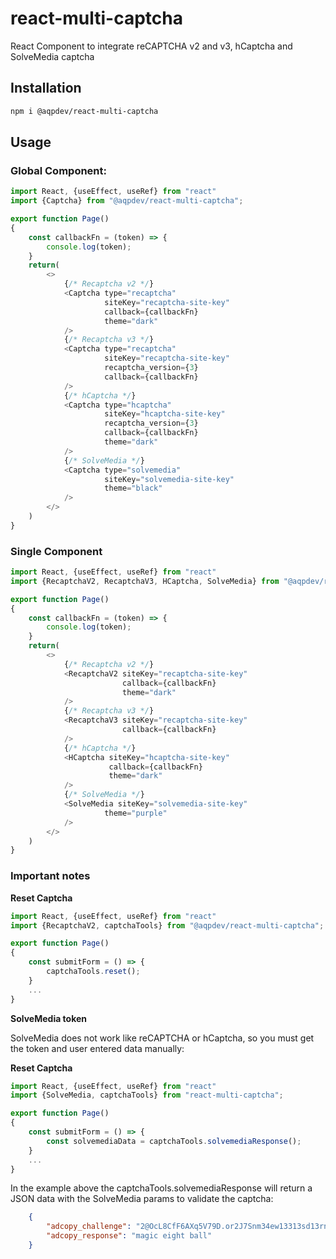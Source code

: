 # react-multi-captcha
React Component to integrate reCAPTCHA v2 and v3, hCaptcha and SolveMedia captcha
## Installation

```bash
npm i @aqpdev/react-multi-captcha
```
## Usage

### Global Component:
```javascript
import React, {useEffect, useRef} from "react"
import {Captcha} from "@aqpdev/react-multi-captcha";

export function Page()
{
    const callbackFn = (token) => {
        console.log(token);
    }
    return(
        <>
            {/* Recaptcha v2 */}
            <Captcha type="recaptcha"
                     siteKey="recaptcha-site-key"
                     callback={callbackFn}
                     theme="dark"
            />
            {/* Recaptcha v3 */}
            <Captcha type="recaptcha"
                     siteKey="recaptcha-site-key"
                     recaptcha_version={3}
                     callback={callbackFn}
            />
            {/* hCaptcha */}
            <Captcha type="hcaptcha"
                     siteKey="hcaptcha-site-key"
                     recaptcha_version={3}
                     callback={callbackFn}
                     theme="dark"
            />
            {/* SolveMedia */}
            <Captcha type="solvemedia"
                     siteKey="solvemedia-site-key"
                     theme="black"
            />
        </>
    )
}
```

### Single Component
```javascript
import React, {useEffect, useRef} from "react"
import {RecaptchaV2, RecaptchaV3, HCaptcha, SolveMedia} from "@aqpdev/react-multi-captcha";

export function Page()
{
    const callbackFn = (token) => {
        console.log(token);
    }
    return(
        <>
            {/* Recaptcha v2 */}
            <RecaptchaV2 siteKey="recaptcha-site-key" 
                         callback={callbackFn} 
                         theme="dark"
            />
            {/* Recaptcha v3 */}
            <RecaptchaV3 siteKey="recaptcha-site-key" 
                         callback={callbackFn}
            />
            {/* hCaptcha */}
            <HCaptcha siteKey="hcaptcha-site-key"
                      callback={callbackFn} 
                      theme="dark"
            />
            {/* SolveMedia */}
            <SolveMedia siteKey="solvemedia-site-key"
                     theme="purple"
            />
        </>
    )
}
```

### Important notes

**Reset Captcha**
```javascript
import React, {useEffect, useRef} from "react"
import {RecaptchaV2, captchaTools} from "@aqpdev/react-multi-captcha";

export function Page()
{
    const submitForm = () => {
        captchaTools.reset();
    }
    ...
}
```

**SolveMedia token**

SolveMedia does not work like reCAPTCHA or hCaptcha, so you must get the token and user 
entered data manually:

**Reset Captcha**
```javascript
import React, {useEffect, useRef} from "react"
import {SolveMedia, captchaTools} from "react-multi-captcha";

export function Page()
{
    const submitForm = () => {
        const solvemediaData = captchaTools.solvemediaResponse();
    }
    ...
}
```
In the example above the captchaTools.solvemediaResponse will return a JSON data with the SolveMedia
params to validate the captcha:
```json
    { 
        "adcopy_challenge": "2@OcL8CfF6AXq5V79D.or2J7Snm34ew13313sd13rn", 
        "adcopy_response": "magic eight ball" 
    }
```